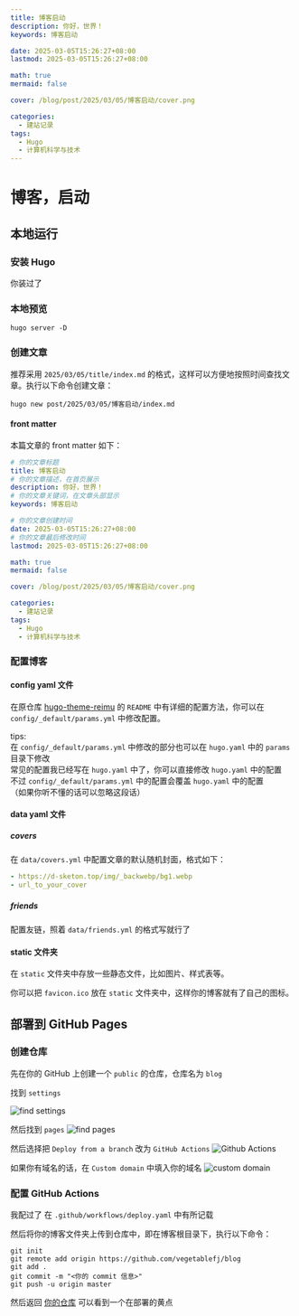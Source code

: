 ```yaml
---
title: 博客启动
description: 你好，世界！
keywords: 博客启动

date: 2025-03-05T15:26:27+08:00
lastmod: 2025-03-05T15:26:27+08:00

math: true
mermaid: false

cover: /blog/post/2025/03/05/博客启动/cover.png

categories:
  - 建站记录
tags:
  - Hugo
  - 计算机科学与技术
---
```

# 博客，启动

## 本地运行

### 安装 Hugo
你装过了

### 本地预览
```shell
hugo server -D
```

### 创建文章
推荐采用 `2025/03/05/title/index.md` 的格式，这样可以方便地按照时间查找文章。执行以下命令创建文章：
```shell
hugo new post/2025/03/05/博客启动/index.md
```
#### front matter

本篇文章的 front matter 如下：
```yaml
# 你的文章标题
title: 博客启动
# 你的文章描述，在首页展示
description: 你好，世界！
# 你的文章关键词，在文章头部显示
keywords: 博客启动

# 你的文章创建时间
date: 2025-03-05T15:26:27+08:00
# 你的文章最后修改时间
lastmod: 2025-03-05T15:26:27+08:00

math: true
mermaid: false

cover: /blog/post/2025/03/05/博客启动/cover.png

categories:
  - 建站记录
tags:
  - Hugo
  - 计算机科学与技术
```

### 配置博客

#### config yaml 文件

在原仓库 [hugo-theme-reimu](https://github.com/D-Sketon/hugo-theme-reimu) 的 `README` 中有详细的配置方法，你可以在 `config/_default/params.yml` 中修改配置。

tips:  
在 `config/_default/params.yml` 中修改的部分也可以在 `hugo.yaml` 中的 `params` 目录下修改  
常见的配置我已经写在 `hugo.yaml` 中了，你可以直接修改 `hugo.yaml` 中的配置  
不过 `config/_default/params.yml` 中的配置会覆盖 `hugo.yaml` 中的配置  
（如果你听不懂的话可以忽略这段话）

#### data yaml 文件

##### covers

在 `data/covers.yml` 中配置文章的默认随机封面，格式如下：
```yaml
- https://d-sketon.top/img/_backwebp/bg1.webp
- url_to_your_cover
```

##### friends

配置友链，照着 `data/friends.yml` 的格式写就行了




#### static 文件夹

在 `static` 文件夹中存放一些静态文件，比如图片、样式表等。

你可以把 `favicon.ico` 放在 `static` 文件夹中，这样你的博客就有了自己的图标。

## 部署到 GitHub Pages

### 创建仓库
先在你的 GitHub 上创建一个 `public` 的仓库，仓库名为 `blog`

找到 `settings` 

![find settings](find-settings.png)

然后找到 `pages`
![find pages](find-pages.png)

然后选择把 `Deploy from a branch` 改为 `GitHub Actions`
![Github Actions](Github-actions.png)

如果你有域名的话，在 `Custom domain` 中填入你的域名
![custom domain](custom-domain.png)

### 配置 GitHub Actions
我配过了
在 `.github/workflows/deploy.yaml` 中有所记载

然后将你的博客文件夹上传到仓库中，即在博客根目录下，执行以下命令：

```shell
git init
git remote add origin https://github.com/vegetablefj/blog
git add .
git commit -m "<你的 commit 信息>"
git push -u origin master
```
然后返回 [你的仓库](https://github.com/vegetablefj/blog) 可以看到一个在部署的黄点
